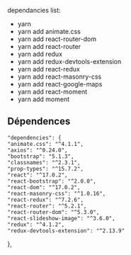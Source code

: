 dependancies list:
- yarn
- yarn add animate.css
- yarn add react-router-dom
- yarn add react-router
- yarn add redux
- yarn add redux-devtools-extension
- yarn add react-redux
- yarn add react-masonry-css
- yarn add react-google-maps
- yarn add react-moment
- yarn add moment

##  Dépendences
    "dependencies": {
    "animate.css": "^4.1.1",
    "axios": "^0.24.0",
    "bootstrap": "5.1.3",
    "classnames": "^2.3.1",
    "prop-types": "^15.7.2",
    "react": "^17.0.2",
    "react-bootstrap": "^2.0.0",
    "react-dom": "^17.0.2",
    "react-masonry-css": "^1.0.16",
    "react-redux": "^7.2.6",
    "react-router": "^5.2.1",
    "react-router-dom": "^5.3.0",
    "react-slideshow-image": "^3.6.0",
    "redux": "^4.1.2",
    "redux-devtools-extension": "^2.13.9"
  },
